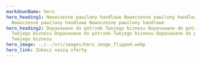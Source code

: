 ```yaml
---
markdownName: hero
hero_heading1: Nowoczesne pawilony handlowe Nowoczesne pawilony handlowe
  Nowoczesne pawilony handlowe Nowoczesne pawilony handlowe
hero_heading2: Dopasowane do potrzeb Twojego biznesu Dopasowane do potrzeb
  Twojego biznesu Dopasowane do potrzeb Twojego biznesu Dopasowane do potrzeb
  Twojego biznesu
hero_image: ../../src/images/hero_image_flipped.webp
hero_link: Zobacz naszą ofertę
---
```

